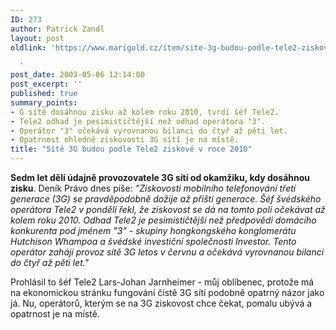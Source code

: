 ```yaml
---
ID: 273
author: Patrick Zandl
layout: post
oldlink: 'https://www.marigold.cz/item/site-3g-budou-podle-tele2-ziskove-v-roce-2010

  '
post_date: 2003-05-06 12:14:00
post_excerpt: ''
published: true
summary_points:
- G sítě dosáhnou zisku až kolem roku 2010, tvrdí šéf Tele2.
- Tele2 odhad je pesimističtější než odhad operátora "3".
- Operátor "3" očekává vyrovnanou bilanci do čtyř až pěti let.
- Opatrnost ohledně ziskovosti 3G sítí je na místě.
title: "Sítě 3G budou podle Tele2 ziskové v roce 2010"
---
```


<p>
<STRONG>Sedm let dělí údajně provozovatele 3G sítí od okamžiku, kdy dosáhnou zisku</STRONG>. Deník Právo dnes píše: <EM>"Ziskovosti mobilního telefonování třetí generace (3G) se pravděpodobně dožije až příští generace. Šéf švédského operátora Tele2 v pondělí řekl, že ziskovost se dá na tomto poli očekávat až kolem roku 2010. Odhad Tele2 je pesimističtější než předpovědi domácího konkurenta pod jménem "3" - skupiny hongkongského konglomerátu Hutchison Whampoa a švédské investiční společnosti Investor. Tento operátor zahájí provoz sítě 3G letos v červnu a očekává vyrovnanou bilanci do čtyř až pěti let."</EM></p>

<p>
Prohlásil to šéf Tele2 Lars-Johan Jarnheimer - můj oblíbenec, protože má na ekonomickou stránku fungování čístě 3G sítí podobně opatrný názor jako já. Nu, operátorů, kterým se na 3G ziskovost chce čekat, pomalu ubývá a opatrnost je na místě. </p>